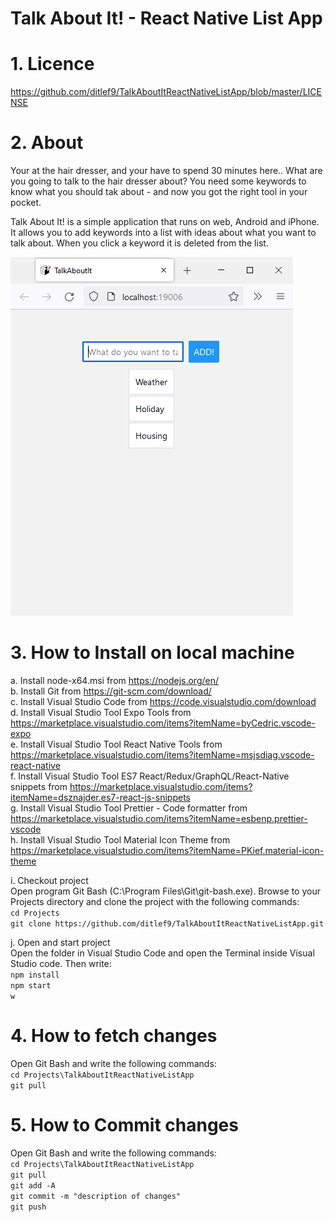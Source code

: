 # Talk About It! - React Native List App

# 1. Licence
https://github.com/ditlef9/TalkAboutItReactNativeListApp/blob/master/LICENSE

# 2. About
Your at the hair dresser, and your have to spend 30 minutes here.. What are you going to talk to the hair dresser about?
You need some keywords to know what you should tak about - and now you got the right tool in your pocket. 

Talk About It! is a simple application that runs on web, Android and iPhone. It allows you to add keywords into a list
with ideas about what you want to talk about. When you click a keyword it is deleted from the list. 

![TalkAboutItReactNativeListAppScreenshot.png](https://github.com/ditlef9/TalkAboutItReactNativeListApp/blob/master/TalkAboutItReactNativeListAppScreenshot.png)

# 3. How to Install on local machine
a. Install node-x64.msi from https://nodejs.org/en/<br />
b. Install Git from https://git-scm.com/download/<br />
c. Install Visual Studio Code from https://code.visualstudio.com/download<br />
d. Install Visual Studio Tool Expo Tools from https://marketplace.visualstudio.com/items?itemName=byCedric.vscode-expo <br />
e. Install Visual Studio Tool React Native Tools from https://marketplace.visualstudio.com/items?itemName=msjsdiag.vscode-react-native<br />
f. Install Visual Studio Tool ES7 React/Redux/GraphQL/React-Native snippets from https://marketplace.visualstudio.com/items?itemName=dsznajder.es7-react-js-snippets <br />
g. Install Visual Studio Tool Prettier - Code formatter from https://marketplace.visualstudio.com/items?itemName=esbenp.prettier-vscode <br />
h. Install Visual Studio Tool Material Icon Theme from https://marketplace.visualstudio.com/items?itemName=PKief.material-icon-theme

i. Checkout project<br />
Open program Git Bash (C:\Program Files\Git\git-bash.exe). Browse to your Projects directory and clone the project with the following commands:<br />
`cd Projects`<br />
`git clone https://github.com/ditlef9/TalkAboutItReactNativeListApp.git`

j. Open and start project<br />
Open the folder in Visual Studio Code and open the Terminal inside Visual Studio code. Then write:<br />
`npm install`<br />
`npm start`<br />
`w`<br />

# 4. How to fetch changes
Open Git Bash and write the following commands:<br />
`cd Projects\TalkAboutItReactNativeListApp`<br />
`git pull`

# 5. How to Commit changes
Open Git Bash and write the following commands:<br />
`cd Projects\TalkAboutItReactNativeListApp`<br />
`git pull`<br />
`git add -A`<br />
`git commit -m "description of changes"`<br />
`git push`